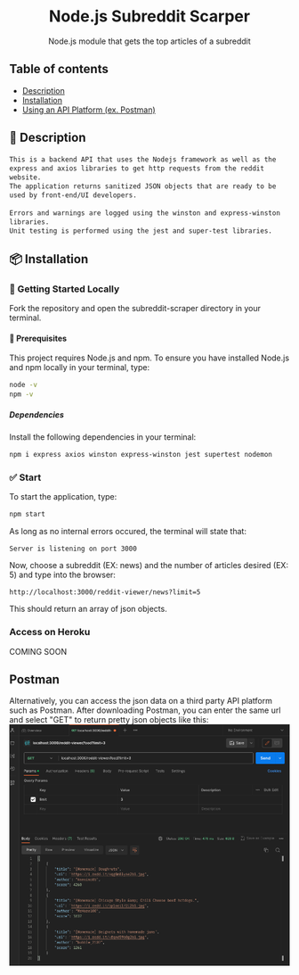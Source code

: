 <h1 align="center">Node.js Subreddit Scarper</h1>

<div align="center">

Node.js module that gets the top articles of a subreddit

</div>

## Table of contents
* [Description](#Description)
* [Installation](#Installation)
* [Using an API Platform (ex. Postman)](#Postman)

## 📖 Description
    This is a backend API that uses the Nodejs framework as well as the express and axios libraries to get http requests from the reddit website.
    The application returns sanitized JSON objects that are ready to be used by front-end/UI developers.

    Errors and warnings are logged using the winston and express-winston libraries.
    Unit testing is performed using the jest and super-test libraries.

## 📦 Installation
### 🚀 Getting Started Locally

Fork the repository and open the subreddit-scraper directory in your terminal.

#### 🔐	Prerequisites
This project requires Node.js and npm.
To ensure you have installed Node.js and npm locally in your terminal, type:
```sh
node -v
npm -v
```
##### Dependencies
Install the following dependencies in your terminal:
```sh
npm i express axios winston express-winston jest supertest nodemon
```

### ✅ Start

To start the application, type:
```sh
npm start
```

As long as no internal errors occured, the terminal will state that: 
```
Server is listening on port 3000
```

Now, choose a subreddit (EX: news) and the number of articles desired (EX: 5) and type into the browser:
```
http://localhost:3000/reddit-viewer/news?limit=5
```

This should return an array of json objects.
### Access on Heroku
COMING SOON
## Postman

Alternatively, you can access the json data on a third party API platform such as Postman. After downloading Postman, you can enter the same url and select "GET" to return pretty json objects like this: 
![](postman_ex.png)